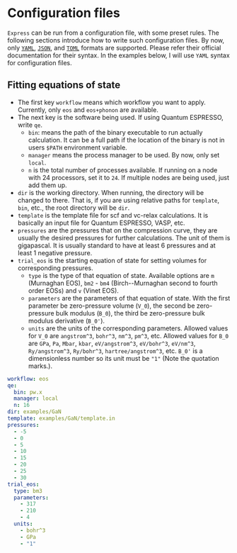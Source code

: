 # Configuration files

`Express` can be run from a configuration file, with some preset rules.
The following sections introduce how to write such configuration files.
By now, only
[`YAML`](https://docs.ansible.com/ansible/latest/reference_appendices/YAMLSyntax.html),
[`JSON`](https://restfulapi.net/json-syntax/), and
[`TOML`](https://toml.io/en/) formats are supported. Please refer their official
documentation for their syntax.
In the examples below, I will use `YAML` syntax for configuration files.

## Fitting equations of state

- The first key `workflow` means which workflow you want to apply. Currently, only `eos` and
  `eos+phonon` are available.
- The next key is the software being used. If using Quantum ESPRESSO, write `qe`.
  - `bin`: means the path of the binary executable to run actually calculation. It can be
    a full path if the location of the binary is not in users `$PATH` environment variable.
  - `manager` means the process manager to be used. By now, only set `local`.
  - `n` is the total number of processes available. If running on a node with 24
    processors, set it to `24`. If multiple nodes are being used, just add them up.
- `dir` is the working directory. When running, the directory will be changed to there. That
  is, if you are using relative paths for `template`, `bin`, etc., the root directory will
  be `dir`.
- `template` is the template file for scf and vc-relax calculations. It is basically an
  input file for Quantum ESPRESSO, VASP, etc.
- `pressures` are the pressures that on the compression curve, they are usually the desired
  pressures for further calculations. The unit of them is gigapascal. It is usually standard
  to have at least 6 pressures and at least 1 negative pressure.
- `trial_eos` is the starting equation of state for setting volumes for corresponding
  pressures.
  - `type` is the type of that equation of state. Available options are `m` (Murnaghan EOS),
    `bm2` - `bm4` (Birch--Murnaghan second to fourth order EOSs) and `v` (Vinet EOS).
  - `parameters` are the parameters of that equation of state. With the first parameter be
    zero-pressure volume (``V_0``), the second be zero-pressure bulk modulus (``B_0``),
    the third be zero-pressure bulk modulus derivative (``B_0'``).
  - `units` are the units of the corresponding parameters. Allowed values for ``V_0`` are
    `angstrom^3`, `bohr^3`, `nm^3`, `pm^3`, etc. Allowed values for ``B_0`` are
    `GPa`, `Pa`, `Mbar`, `kbar`, `eV/angstrom^3`, `eV/bohr^3`, `eV/nm^3`,
    `Ry/angstrom^3`, `Ry/bohr^3`, `hartree/angstrom^3`, etc. ``B_0'`` is a dimensionless
    number so its unit must be `"1"` (Note the quotation marks.).

```yaml
workflow: eos
qe:
  bin: pw.x
  manager: local
  n: 16
dir: examples/GaN
template: examples/GaN/template.in
pressures:
  - -5
  - 0
  - 5
  - 10
  - 15
  - 20
  - 25
  - 30
trial_eos:
  type: bm3
  parameters:
    - 317
    - 210
    - 4
  units:
    - bohr^3
    - GPa
    - "1"
```
